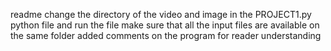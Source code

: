 readme 
 change the directory of the video and image in the PROJECT1.py python file and run the file 
 make sure that all the input files are available on the same folder
 added comments on the program for reader understanding
